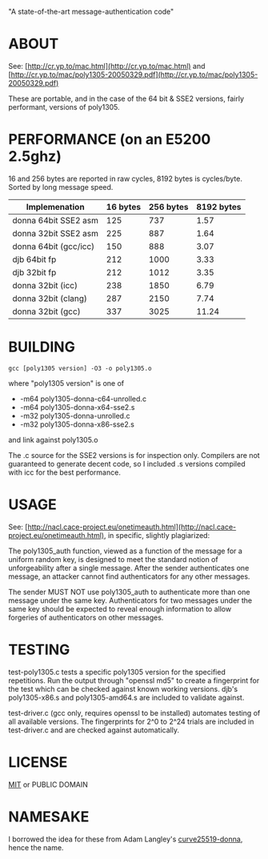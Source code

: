 "A state-of-the-art message-authentication code"

# ABOUT

See: [http://cr.yp.to/mac.html](http://cr.yp.to/mac.html) and [http://cr.yp.to/mac/poly1305-20050329.pdf](http://cr.yp.to/mac/poly1305-20050329.pdf)

These are portable, and in the case of the 64 bit & SSE2 versions, fairly performant, versions of poly1305.

# PERFORMANCE (on an E5200 2.5ghz)

16 and 256 bytes are reported in raw cycles, 8192 bytes is cycles/byte. Sorted by long message speed.

<table>
<thead><tr><th>Implemenation</th><th>16 bytes</th><th>256 bytes</th><th>8192 bytes</th></tr></thead>
<tbody>
<tr> <td>donna 64bit SSE2 asm </td> <td>125</td> <td> 737</td> <td> 1.57</td> </tr>
<tr> <td>donna 32bit SSE2 asm </td> <td>225</td> <td> 887</td> <td> 1.64</td> </tr>
<tr> <td>donna 64bit (gcc/icc)</td> <td>150</td> <td> 888</td> <td> 3.07</td> </tr>
<tr> <td>djb 64bit fp         </td> <td>212</td> <td>1000</td> <td> 3.33</td> </tr>
<tr> <td>djb 32bit fp         </td> <td>212</td> <td>1012</td> <td> 3.35</td> </tr>
<tr> <td>donna 32bit (icc)    </td> <td>238</td> <td>1850</td> <td> 6.79</td> </tr>
<tr> <td>donna 32bit (clang)  </td> <td>287</td> <td>2150</td> <td> 7.74</td> </tr>
<tr> <td>donna 32bit (gcc)    </td> <td>337</td> <td>3025</td> <td>11.24</td> </tr>
</tbody>
</table>

# BUILDING

    gcc [poly1305 version] -O3 -o poly1305.o

where "poly1305 version" is one of

 * -m64 poly1305-donna-c64-unrolled.c
 * -m64 poly1305-donna-x64-sse2.s
 * -m32 poly1305-donna-unrolled.c
 * -m32 poly1305-donna-x86-sse2.s

and link against poly1305.o

The .c source for the SSE2 versions is for inspection only. Compilers are not guaranteed to generate
decent code, so I included .s versions compiled with icc for the best performance.

# USAGE

See: [http://nacl.cace-project.eu/onetimeauth.html](http://nacl.cace-project.eu/onetimeauth.html), in specific, slightly plagiarized:

The poly1305_auth function, viewed as a function of the message for a uniform random key, is 
designed to meet the standard notion of unforgeability after a single message. After the sender 
authenticates one message, an attacker cannot find authenticators for any other messages.

The sender MUST NOT use poly1305_auth to authenticate more than one message under the same key.
Authenticators for two messages under the same key should be expected to reveal enough information 
to allow forgeries of authenticators on other messages. 


# TESTING

test-poly1305.c tests a specific poly1305 version for the specified repetitions. Run the output 
through "openssl md5" to create a fingerprint for the test which can be checked against known 
working versions. djb's poly1305-x86.s and poly1305-amd64.s are included to validate against.

test-driver.c (gcc only, requires openssl to be installed) automates testing of all available 
versions. The fingerprints for 2^0 to 2^24 trials are included in test-driver.c and are checked 
against automatically.


LICENSE
=======

[MIT](http://www.opensource.org/licenses/mit-license.php) or PUBLIC DOMAIN


NAMESAKE
========

I borrowed the idea for these from Adam Langley's [curve25519-donna](http://github.com/agl/curve25519-donna), hence
the name.